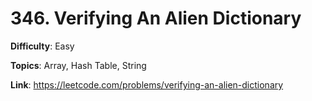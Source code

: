# 346. Verifying An Alien Dictionary

**Difficulty**: Easy

**Topics**: Array, Hash Table, String

**Link**: https://leetcode.com/problems/verifying-an-alien-dictionary
